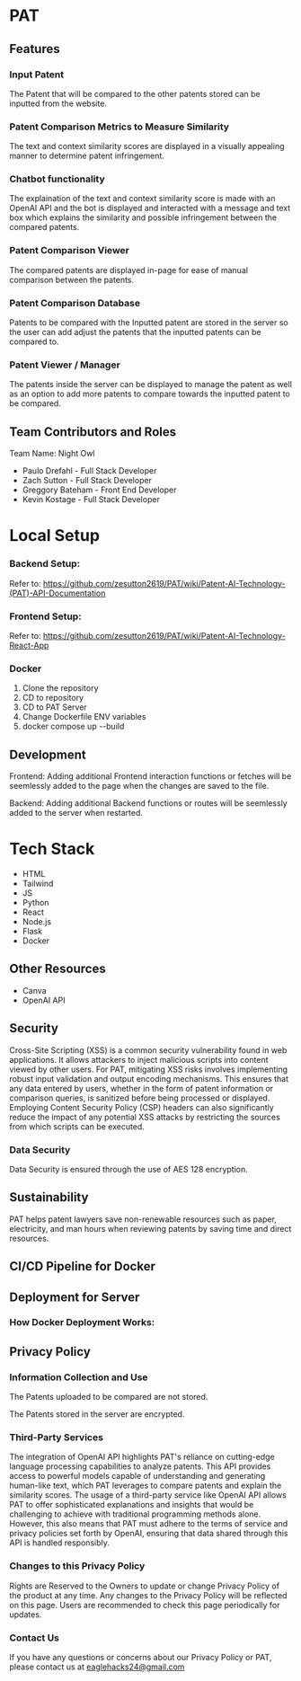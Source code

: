 # PAT

## Features

### Input Patent

The Patent that will be compared to the other patents stored can be inputted from the website.

### Patent Comparison Metrics to Measure Similarity

The text and context similarity scores are displayed in a visually appealing manner to determine patent infringement.

### Chatbot functionality

The explaination of the text and context similarity score is made with an OpenAI API and the bot is displayed and interacted with a message and text box which explains the similarity and possible infringement between the compared patents.

### Patent Comparison Viewer

The compared patents are displayed in-page for ease of manual comparison between the patents.

### Patent Comparison Database

Patents to be compared with the Inputted patent are stored in the server so the user can add adjust the patents that the inputted patents can be compared to.

### Patent Viewer / Manager

The patents inside the server can be displayed to manage the patent as well as an option to add more patents to compare towards the inputted patent to be compared.

## Team Contributors and Roles
Team Name: Night Owl
* Paulo Drefahl - Full Stack Developer
* Zach Sutton - Full Stack Developer
* Greggory Bateham - Front End Developer
* Kevin Kostage - Full Stack Developer

# Local Setup
### Backend Setup:

Refer to: https://github.com/zesutton2619/PAT/wiki/Patent-AI-Technology-(PAT)-API-Documentation

### Frontend Setup:

Refer to: https://github.com/zesutton2619/PAT/wiki/Patent-AI-Technology-React-App

### Docker
1. Clone the repository
2. CD to repository
3. CD to PAT Server
4. Change Dockerfile ENV variables
5. docker compose up --build

## Development

Frontend:
Adding additional Frontend interaction functions or fetches will be seemlessly added to the page when the changes are saved to the file.

Backend:
Adding additional Backend functions or routes will be seemlessly added to the server when restarted.

# Tech Stack

* HTML
* Tailwind
* JS
* Python
* React
* Node.js
* Flask
* Docker


## Other Resources

* Canva
* OpenAI API

## Security

Cross-Site Scripting (XSS) is a common security vulnerability found in web applications. It allows attackers to inject malicious scripts into content viewed by other users. For PAT, mitigating XSS risks involves implementing robust input validation and output encoding mechanisms. This ensures that any data entered by users, whether in the form of patent information or comparison queries, is sanitized before being processed or displayed. Employing Content Security Policy (CSP) headers can also significantly reduce the impact of any potential XSS attacks by restricting the sources from which scripts can be executed.

### Data Security

Data Security is ensured through the use of AES 128 encryption.

## Sustainability

PAT helps patent lawyers save non-renewable resources such as paper, electricity, and man hours when reviewing patents by saving time and direct resources.

## CI/CD Pipeline for Docker

## Deployment for Server

### How Docker Deployment Works:

## Privacy Policy

### Information Collection and Use

The Patents uploaded to be compared are not stored.

The Patents stored in the server are encrypted.

### Third-Party Services

The integration of OpenAI API highlights PAT's reliance on cutting-edge language processing capabilities to analyze patents. This API provides access to powerful models capable of understanding and generating human-like text, which PAT leverages to compare patents and explain the similarity scores. The usage of a third-party service like OpenAI API allows PAT to offer sophisticated explanations and insights that would be challenging to achieve with traditional programming methods alone. However, this also means that PAT must adhere to the terms of service and privacy policies set forth by OpenAI, ensuring that data shared through this API is handled responsibly.

### Changes to this Privacy Policy

Rights are Reserved to the Owners to update or change Privacy Policy of the product at any time. Any changes to the Privacy Policy will be reflected on this page. Users are recommended to check this page periodically for updates.

### Contact Us

If you have any questions or concerns about our Privacy Policy or PAT, please contact us at eaglehacks24@gmail.com
